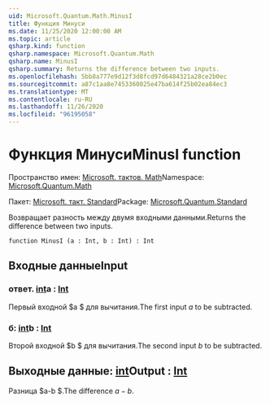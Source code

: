 ```yaml
---
uid: Microsoft.Quantum.Math.MinusI
title: Функция Минуси
ms.date: 11/25/2020 12:00:00 AM
ms.topic: article
qsharp.kind: function
qsharp.namespace: Microsoft.Quantum.Math
qsharp.name: MinusI
qsharp.summary: Returns the difference between two inputs.
ms.openlocfilehash: 5bb8a777e9d12f3d8fcd97d6484321a28ce2b0ec
ms.sourcegitcommit: a87c1aa8e7453360025e47ba614f25b02ea84ec3
ms.translationtype: MT
ms.contentlocale: ru-RU
ms.lasthandoff: 11/26/2020
ms.locfileid: "96195058"
---
```

# <a name="minusi-function"></a><span data-ttu-id="5ef8a-102">Функция Минуси</span><span class="sxs-lookup"><span data-stu-id="5ef8a-102">MinusI function</span></span>

<span data-ttu-id="5ef8a-103">Пространство имен: [Microsoft. тактов. Math](xref:Microsoft.Quantum.Math)</span><span class="sxs-lookup"><span data-stu-id="5ef8a-103">Namespace: [Microsoft.Quantum.Math](xref:Microsoft.Quantum.Math)</span></span>

<span data-ttu-id="5ef8a-104">Пакет: [Microsoft. такт. Standard](https://nuget.org/packages/Microsoft.Quantum.Standard)</span><span class="sxs-lookup"><span data-stu-id="5ef8a-104">Package: [Microsoft.Quantum.Standard](https://nuget.org/packages/Microsoft.Quantum.Standard)</span></span>


<span data-ttu-id="5ef8a-105">Возвращает разность между двумя входными данными.</span><span class="sxs-lookup"><span data-stu-id="5ef8a-105">Returns the difference between two inputs.</span></span>

```qsharp
function MinusI (a : Int, b : Int) : Int
```


## <a name="input"></a><span data-ttu-id="5ef8a-106">Входные данные</span><span class="sxs-lookup"><span data-stu-id="5ef8a-106">Input</span></span>

### <a name="a--int"></a><span data-ttu-id="5ef8a-107">ответ. [int](xref:microsoft.quantum.lang-ref.int)</span><span class="sxs-lookup"><span data-stu-id="5ef8a-107">a : [Int](xref:microsoft.quantum.lang-ref.int)</span></span>

<span data-ttu-id="5ef8a-108">Первый входной $a $ для вычитания.</span><span class="sxs-lookup"><span data-stu-id="5ef8a-108">The first input $a$ to be subtracted.</span></span>


### <a name="b--int"></a><span data-ttu-id="5ef8a-109">б: [int](xref:microsoft.quantum.lang-ref.int)</span><span class="sxs-lookup"><span data-stu-id="5ef8a-109">b : [Int](xref:microsoft.quantum.lang-ref.int)</span></span>

<span data-ttu-id="5ef8a-110">Второй входной $b $ для вычитания.</span><span class="sxs-lookup"><span data-stu-id="5ef8a-110">The second input $b$ to be subtracted.</span></span>



## <a name="output--int"></a><span data-ttu-id="5ef8a-111">Выходные данные: [int](xref:microsoft.quantum.lang-ref.int)</span><span class="sxs-lookup"><span data-stu-id="5ef8a-111">Output : [Int](xref:microsoft.quantum.lang-ref.int)</span></span>

<span data-ttu-id="5ef8a-112">Разница $a-b $.</span><span class="sxs-lookup"><span data-stu-id="5ef8a-112">The difference $a - b$.</span></span>